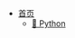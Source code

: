 - [<span class="iconfont icon-icon_fabu"></span> 首页](/README.md)
  - [🐍 Python](README?id=🐍-python)





